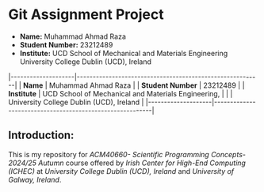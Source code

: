 # Git Assignment Project


* **Name:**		Muhammad Ahmad Raza
* **Student Number:**	23212489
* **Institute:** 	UCD School of Mechanical and Materials Engineering
	   		University College Dublin (UCD), Ireland
 
|--------------------|----------------------------------------------------------|
| **Name**           | Muhammad Ahmad Raza                                      |
| **Student Number** | 23212489                                                 |
| **Institute**      | UCD School of Mechanical and Materials Engineering,      |
|                    | University College Dublin (UCD), Ireland                 |
|--------------------|----------------------------------------------------------|



## Introduction:

This is my repository for *ACM40660- Scientific Programming Concepts- 2024/25 Autumn* course offered by *Irish Center for High-End Computing (ICHEC)* at *University College Dublin (UCD), Ireland* and *University of Galway, Ireland*.

